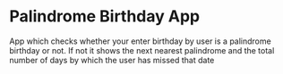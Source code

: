 # Palindrome Birthday App
App which checks whether your enter birthday  by user is a palindrome birthday or not. If not it shows the next nearest palindrome and the total number of days by which the user has missed that date
 
